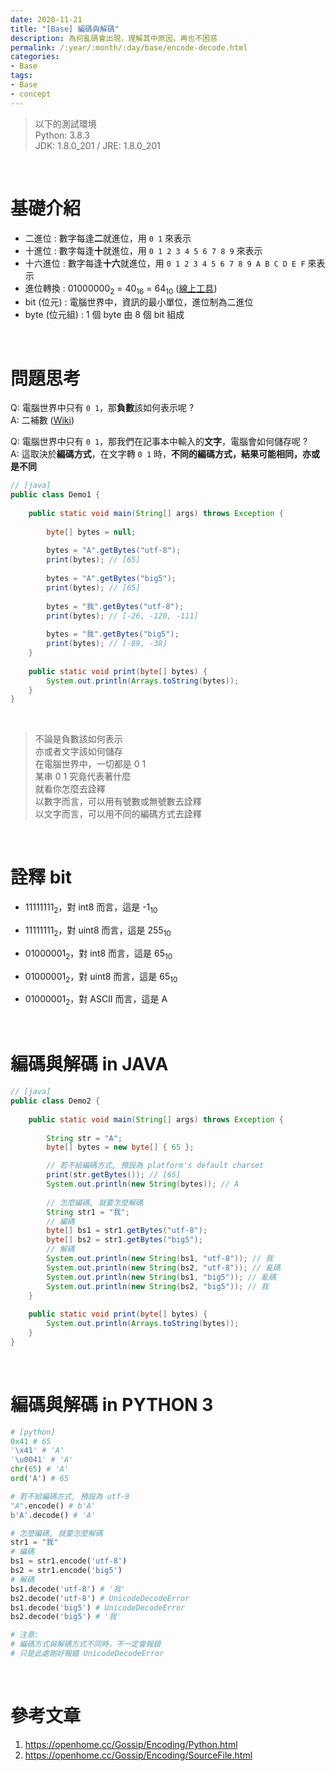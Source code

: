 ```yaml
---
date: 2020-11-21
title: "[Base] 編碼與解碼"
description: 為何亂碼會出現，理解其中原因，再也不困惑
permalink: /:year/:month/:day/base/encode-decode.html
categories:
- Base
tags:
- Base
- concept
---
```


<blockquote class="blockquote-center">以下的測試環境<br>Python: 3.8.3<br>JDK: 1.8.0_201 / JRE: 1.8.0_201</blockquote>

<br>

# 基礎介紹

- 二進位 : 數字每逢**二**就進位，用 `0 1` 來表示
- 十進位 : 數字每逢**十**就進位，用 `0 1 2 3 4 5 6 7 8 9` 來表示
- 十六進位 : 數字每逢**十六**就進位，用 `0 1 2 3 4 5 6 7 8 9 A B C D E F` 來表示
- 進位轉換 : 01000000<sub>2</sub> = 40<sub>16</sub> = 64<sub>10</sub> (<a href="https://www.rapidtables.com/convert/number/binary-to-decimal.html" target="_blank">線上工具</a>)
- bit (位元) : 電腦世界中，資訊的最小單位，進位制為二進位
- byte (位元組) : 1 個 byte 由 8 個 bit 組成

<br>

# 問題思考
Q: 電腦世界中只有 `0 1`，那**負數**該如何表示呢 ?  
A: 二補數 (<a href="https://zh.wikipedia.org/wiki/%E4%BA%8C%E8%A3%9C%E6%95%B8" target="_blank">Wiki</a>)  

Q: 電腦世界中只有 `0 1`，那我們在記事本中輸入的**文字**，電腦會如何儲存呢 ?  
A: 這取決於**編碼方式**，在文字轉 `0 1` 時，**不同的編碼方式，結果可能相同，亦或是不同**  

```java
// [java]
public class Demo1 {
	
	public static void main(String[] args) throws Exception {
		
		byte[] bytes = null;
		
		bytes = "A".getBytes("utf-8");
		print(bytes); // [65]
		
		bytes = "A".getBytes("big5");
		print(bytes); // [65]
		
		bytes = "我".getBytes("utf-8");
		print(bytes); // [-26, -120, -111]
		
		bytes = "我".getBytes("big5");
		print(bytes); // [-89, -38]
	}
	
	public static void print(byte[] bytes) {
		System.out.println(Arrays.toString(bytes));
	}
}
```

<br>

<blockquote class="blockquote-center">
不論是負數該如何表示<br>
亦或者文字該如何儲存<br>
<span class="key-point">在電腦世界中，一切都是 0 1</span><br>
某串 0 1 究竟代表著什麼<br>
就看你怎麼去詮釋<br>
以數字而言，可以用<span class="key-point">有號數或無號數</span>去詮釋<br>
以文字而言，可以用<span class="key-point">不同的編碼方式</span>去詮釋
</blockquote>

<br>

# 詮釋 bit

- 11111111<sub>2</sub>，對 int8 而言，這是 -1<sub>10</sub>
- 11111111<sub>2</sub>，對 uint8 而言，這是 255<sub>10</sub>

- 01000001<sub>2</sub>，對 int8 而言，這是 65<sub>10</sub>
- 01000001<sub>2</sub>，對 uint8 而言，這是 65<sub>10</sub>
- 01000001<sub>2</sub>，對 ASCII 而言，這是 A

<br>

# 編碼與解碼 in JAVA

```java
// [java]
public class Demo2 {
	
	public static void main(String[] args) throws Exception {
		
		String str = "A";
		byte[] bytes = new byte[] { 65 };

		// 若不給編碼方式, 預設為 platform's default charset
		print(str.getBytes()); // [65]
		System.out.println(new String(bytes)); // A
		
		// 怎麼編碼, 就要怎麼解碼
		String str1 = "我";
		// 編碼
		byte[] bs1 = str1.getBytes("utf-8");
		byte[] bs2 = str1.getBytes("big5");
		// 解碼
		System.out.println(new String(bs1, "utf-8")); // 我
		System.out.println(new String(bs2, "utf-8")); // 亂碼
		System.out.println(new String(bs1, "big5")); // 亂碼
		System.out.println(new String(bs2, "big5")); // 我
	}
	
	public static void print(byte[] bytes) {
		System.out.println(Arrays.toString(bytes));
	}
}
```

<br>

# 編碼與解碼 in PYTHON 3

```python
# [python]
0x41 # 65
'\x41' # 'A'
'\u0041' # 'A'
chr(65) # 'A'
ord('A') # 65

# 若不給編碼方式, 預設為 utf-8
"A".encode() # b'A'
b'A'.decode() # 'A'

# 怎麼編碼, 就要怎麼解碼
str1 = "我"
# 編碼
bs1 = str1.encode('utf-8')
bs2 = str1.encode('big5')
# 解碼
bs1.decode('utf-8') # '我'
bs2.decode('utf-8') # UnicodeDecodeError
bs1.decode('big5') # UnicodeDecodeError
bs2.decode('big5') # '我'

# 注意:
# 編碼方式與解碼方式不同時，不一定會報錯
# 只是此處剛好報錯 UnicodeDecodeError
```

<br>

# 參考文章

1. https://openhome.cc/Gossip/Encoding/Python.html
2. https://openhome.cc/Gossip/Encoding/SourceFile.html

<br>